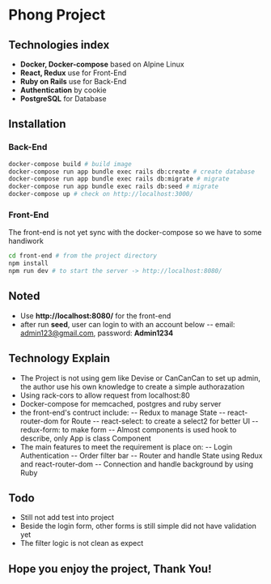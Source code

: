 # Phong Project

## Technologies index
- **Docker, Docker-compose** based on Alpine Linux
- **React, Redux** use for  Front-End
- **Ruby on Rails** use for  Back-End
- **Authentication** by cookie
- **PostgreSQL** for Database

## Installation

### Back-End

```bash
docker-compose build # build image
docker-compose run app bundle exec rails db:create # create database
docker-compose run app bundle exec rails db:migrate # migrate
docker-compose run app bundle exec rails db:seed # migrate
docker-compose up # check on http://localhost:3000/
```

### Front-End
The front-end is not yet sync with the docker-compose so we have to some handiwork

```bash
cd front-end # from the project directory
npm install
npm run dev # to start the server -> http://localhost:8080/
```

## Noted
- Use **http://localhost:8080/** for the front-end
- after run **seed**, user can login to with an account below
-- email: admin123@gmail.com, password: **Admin1234**

## Technology Explain
- The Project is not using gem like Devise or CanCanCan to set up admin, the author use his own knowledge to create a simple authorazation
- Using rack-cors to allow request from localhost:80
- Docker-compose for memcached, postgres and ruby server
- the front-end's contruct include:
-- Redux to manage State
-- react-router-dom for Route
-- react-select: to create a select2 for better UI
-- redux-form: to make form
-- Almost components is used hook to describe, only App is class Component
- The main features to meet the requirement is place on:
-- Login Authentication
-- Order filter bar
-- Router and handle State using Redux and react-router-dom
-- Connection and handle background by using Ruby


## Todo
- Still not add test into project
- Beside the login form, other forms is still simple did not have validation yet
- The filter logic is not clean as expect


## Hope you enjoy the project, Thank You!